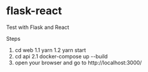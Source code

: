 # flask-react
Test with Flask and React

Steps 
1. cd web
    1.1 yarn 
    1.2 yarn start
2. cd api
    2.1 docker-compose up --build
3. open your browser and go to http://localhost:3000/



